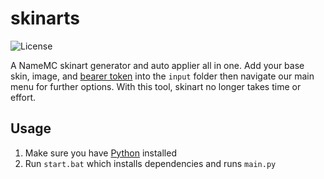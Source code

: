 # skinarts
![License](https://img.shields.io/badge/License-MIT-green)

A NameMC skinart generator and auto applier all in one. Add your base skin, image, and [bearer token](https://bearer.wiki) into the `input` folder then navigate our main menu for further options. With this tool, skinart no longer takes time or effort.

## Usage

1. Make sure you have [Python](https://www.python.org/downloads/) installed
2. Run `start.bat` which installs dependencies and runs `main.py`